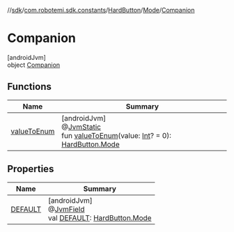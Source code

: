 //[sdk](../../../../../index.md)/[com.robotemi.sdk.constants](../../../index.md)/[HardButton](../../index.md)/[Mode](../index.md)/[Companion](index.md)

# Companion

[androidJvm]\
object [Companion](index.md)

## Functions

| Name | Summary |
|---|---|
| [valueToEnum](value-to-enum.md) | [androidJvm]<br>@[JvmStatic](https://kotlinlang.org/api/latest/jvm/stdlib/kotlin.jvm/-jvm-static/index.html)<br>fun [valueToEnum](value-to-enum.md)(value: [Int](https://kotlinlang.org/api/latest/jvm/stdlib/kotlin/-int/index.html)? = 0): [HardButton.Mode](../index.md) |

## Properties

| Name | Summary |
|---|---|
| [DEFAULT](-d-e-f-a-u-l-t.md) | [androidJvm]<br>@[JvmField](https://kotlinlang.org/api/latest/jvm/stdlib/kotlin.jvm/-jvm-field/index.html)<br>val [DEFAULT](-d-e-f-a-u-l-t.md): [HardButton.Mode](../index.md) |
